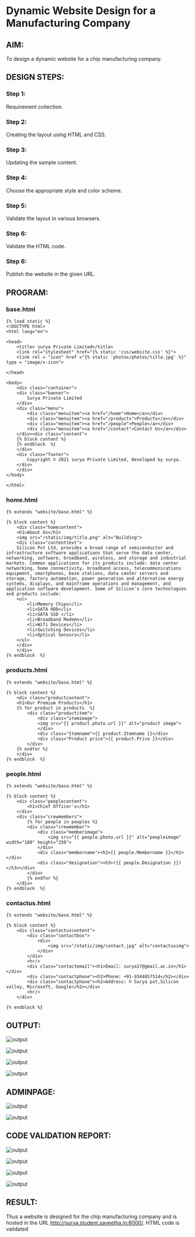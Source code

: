 # Dynamic Website Design for a Manufacturing Company
## AIM:
To design a dynamic website for a chip manufacturing company.


## DESIGN STEPS:
### Step 1: 
Requirement collection.
### Step 2:
Creating the layout using HTML and CSS.
### Step 3:
Updating the sample content.
### Step 4:
Choose the appropriate style and color scheme.
### Step 5:
Validate the layout in various browsers.
### Step 6:
Validate the HTML code.
### Step 6:
Publish the website in the given URL.

## PROGRAM:

### base.html
```
{% load static %}
<!DOCTYPE html>
<html lang="en">

<head>
    <title> surya Private Limited</title>
    <link rel="stylesheet" href="{% static 'css/website.css' %}">
    <link rel = "icon" href ="{% static 'photos/photos/titla.jpg' %}" type = "image/x-icon"> 
              
</head>

<body>
    <div class="container">
    <div class="banner">
        Surya Private Limited
    </div>
    <div class="menu">
        <div class="menuitem"><a href="/home">Home</a></div> 
        <div class="menuitem"><a href="/products">Products</a></div> 
        <div class="menuitem"><a href="/people">People</a></div>
        <div class="menuitem"><a href="/contact">Contact Us</a></div> 
    </div><div class="content">
    {% block content %}    
    {% endblock  %}
    </div>
    <div class="footer">
        Copyright © 2021 surya Private Limited, Developed by surya.
    </div>
    </div>
</body>

</html>
```

### home.html
```
{% extends "website/base.html" %}

{% block content %}
    <div class="homecontent">    
    <h1>About Us</h1>
    <img src="/static/img/titla.png" alt="Building">
    <div class="contenttext">
    Silicon Pvt Ltd, provides a broad range of semiconductor and infrastructure software applications that serve the data center, networking, software, broadband, wireless, and storage and industrial markets. Common applications for its products include: data center networking, home connectivity, broadband access, telecommunications equipment, smartphones, base stations, data center servers and storage, factory automation, power generation and alternative energy systems, displays, and mainframe operations and management, and application software development. Some of Silicon's core technologies and products include:
    <ul>
        <li>Memory Chips</li>
        <li>SATA HDD</li>
        <li>SATA SSD </li>
        <li>Broadband Modems</li>
        <li>Wifi Devices</li>
        <li>Switching Devices</li>
        <li>Optical Sensors</li>
    </ul> 
    </div>
    </div>
{% endblock  %}
```

### products.html
```
{% extends "website/base.html" %}

{% block content %}
    <div class="productcontent">    
    <h1>Our Premium Products</h1>
    {% for product in products  %}
        <div class="productitem"> 
            <div class="itemimage">
            <img src="{{ product.photo.url }}" alt="product image">
            </div>
            <div class="Itemname">{{ product.Itemname }}</div>
            <div class="Product price">{{ product.Price }}</div>
        </div>
    {% endfor %}
    </div>
{% endblock  %}
```

### people.html
```
{% extends "website/base.html" %}

{% block content %}
    <div class="peoplecontent">
        <h1>Chief Officer's</h1>
    </div>
    <div class="crewmembers">
        {% for people in peoples %}
        <div class="crewmember">
            <div class="memberimage">
                <img src="{{ people.photo.url }}" alt="peopleimage" width="180" height="250">
            </div>
            <div class="membername"><h2>{{ people.Membername }}</h2></div>
            <div class="designation"><h3>({{ people.Designation }})</h3></div>
        </div>
        {% endfor %}
    </div>
{% endblock  %}
```

### contactus.html
```
{% extends "website/base.html" %}

{% block content %}
    <div class="contactuscontent">
        <div class="contactbox">
            <div>
                <img src="/static/img/contact.jpg" alt="contactusimg">
            </div>
        </div>
        <hr/>
        <div class="contactemail"><h1>Email: surya17@gmail.ac.in</h1></div>
        <div class="contactphone"><h2>Phone: +91-9344857514</h2></div>
        <div class="contactphone"><h2>Address: © Surya pvt,Silicon valley, Microsoft, Google</h2></div>
        <hr/>
    </div>

{% endblock %}
```

## OUTPUT:
![output](./static/img/Home(2).png)

![output](./static/img/Products.png)

![output](./static/img/People(2).png)

![output](./static/img/contact.png)

## ADMINPAGE:
![output](./static/img/Home(2).png)

![output](./static/img/Products.png)


## CODE VALIDATION REPORT:
![output](./static/img/homeval.png)

![output](./static/img/productsval.png)

![output](./static/img/peopleval.png)

![output](./static/img/contactval.png)

## RESULT:
Thus a website is designed for the chip manufacturing company and is hosted in the URL http://surya.student.saveetha.in:8000/. HTML code is validated